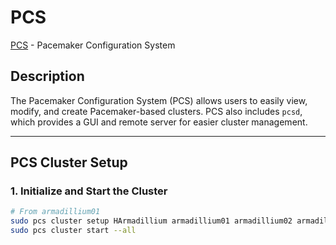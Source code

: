 # PCS

[PCS](https://packages.debian.org/buster/pcs) - Pacemaker Configuration System

## Description
The Pacemaker Configuration System (PCS) allows users to easily view, modify, and create Pacemaker-based clusters. PCS also includes `pcsd`, which provides a GUI and remote server for easier cluster management.

---

## PCS Cluster Setup

### 1. Initialize and Start the Cluster
```bash
# From armadillium01
sudo pcs cluster setup HArmadillium armadillium01 armadillium02 armadillium03 armadillium04
sudo pcs cluster start --all
